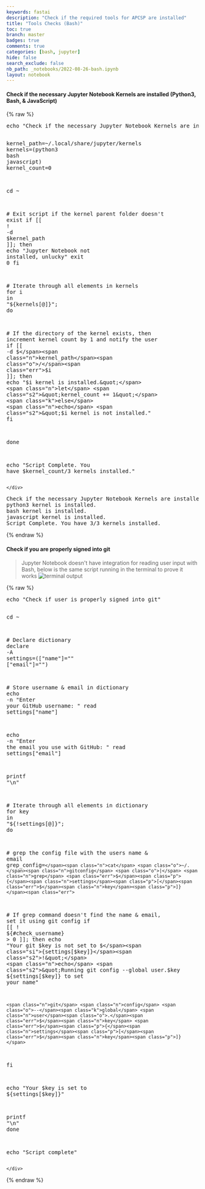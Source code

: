```yaml
---
keywords: fastai
description: "Check if the required tools for APCSP are installed"
title: "Tools Checks (Bash)"
toc: true
branch: master
badges: true
comments: true
categories: [bash, jupyter]
hide: false
search_exclude: false
nb_path: _notebooks/2022-08-26-bash.ipynb
layout: notebook
---
```


<!--
#################################################
### THIS FILE WAS AUTOGENERATED! DO NOT EDIT! ###
#################################################
# file to edit: _notebooks/2022-08-26-bash.ipynb
-->

<div class="container" id="notebook-container">
        
<div class="cell border-box-sizing text_cell rendered"><div class="inner_cell">
<div class="text_cell_render border-box-sizing rendered_html">
<h4 id="Check-if-the-necessary-Jupyter-Notebook-Kernels-are-installed-(Python3,-Bash,-&amp;-JavaScript)">Check if the necessary Jupyter Notebook Kernels are installed (Python3, Bash, &amp; JavaScript)<a class="anchor-link" href="#Check-if-the-necessary-Jupyter-Notebook-Kernels-are-installed-(Python3,-Bash,-&amp;-JavaScript)"> </a></h4>
</div>
</div>
</div>
    {% raw %}
    
<div class="cell border-box-sizing code_cell rendered">
<div class="input">

<div class="inner_cell">
    <div class="input_area">
<div class=" highlight hl-python"><pre><span></span><span class="n">echo</span> <span class="s2">&quot;Check if the necessary Jupyter Notebook Kernels are installed (Python3, Bash, &amp; JavaScript)&quot;</span>

<span class="n">kernel_path</span><span class="o">=~/.</span><span class="n">local</span><span class="o">/</span><span class="n">share</span><span class="o">/</span><span class="n">jupyter</span><span class="o">/</span><span class="n">kernels</span>
<span class="n">kernels</span><span class="o">=</span><span class="p">(</span><span class="n">python3</span> <span class="n">bash</span> <span class="n">javascript</span><span class="p">)</span>
<span class="n">kernel_count</span><span class="o">=</span><span class="mi">0</span>

<span class="n">cd</span> <span class="o">~</span>

<span class="c1"># Exit script if the kernel parent folder doesn&#39;t exist</span>
<span class="k">if</span> <span class="p">[[</span> <span class="err">!</span> <span class="o">-</span><span class="n">d</span> <span class="err">$</span><span class="n">kernel_path</span> <span class="p">]];</span> <span class="n">then</span> 
    <span class="n">echo</span> <span class="s2">&quot;Jupyter Notebook not installed, unlucky&quot;</span>
    <span class="n">exit</span> <span class="mi">0</span>
<span class="n">fi</span>

<span class="c1"># Iterate through all elements in kernels</span>
<span class="k">for</span> <span class="n">i</span> <span class="ow">in</span> <span class="s2">&quot;$</span><span class="si">{kernels[@]}</span><span class="s2">&quot;</span><span class="p">;</span> <span class="n">do</span>

  <span class="c1"># If the directory of the kernel exists, then increment kernel count by 1 and notify the user</span>
  <span class="k">if</span> <span class="p">[[</span> <span class="o">-</span><span class="n">d</span> <span class="err">$</span><span class="n">kernel_path</span><span class="o">/</span><span class="err">$</span><span class="n">i</span> <span class="p">]];</span> <span class="n">then</span> 
    <span class="n">echo</span> <span class="s2">&quot;$i kernel is installed.&quot;</span>
    <span class="n">let</span> <span class="s2">&quot;kernel_count += 1&quot;</span>
  <span class="k">else</span>
    <span class="n">echo</span> <span class="s2">&quot;$i kernel is not installed.&quot;</span>
  <span class="n">fi</span>

<span class="n">done</span>

<span class="n">echo</span> <span class="s2">&quot;Script Complete. You have $kernel_count/3 kernels installed.&quot;</span>
</pre></div>

    </div>
</div>
</div>

<div class="output_wrapper">
<div class="output">

<div class="output_area">

<div class="output_subarea output_stream output_stdout output_text">
<pre>Check if the necessary Jupyter Notebook Kernels are installed (Python3, Bash, &amp; JavaScript)
python3 kernel is installed.
bash kernel is installed.
javascript kernel is installed.
Script Complete. You have 3/3 kernels installed.
</pre>
</div>
</div>

</div>
</div>

</div>
    {% endraw %}

<div class="cell border-box-sizing text_cell rendered"><div class="inner_cell">
<div class="text_cell_render border-box-sizing rendered_html">
<h4 id="Check-if-you-are-properly-signed-into-git">Check if you are properly signed into git<a class="anchor-link" href="#Check-if-you-are-properly-signed-into-git"> </a></h4><blockquote><p>Jupyter Notebook doesn't have integration for reading user input with Bash, below is the same script running in the terminal to prove it works
<img src="https://media.discordapp.net/attachments/882455696199807007/1013174797418627184/unknown.png" alt="terminal output"></p>
</blockquote>

</div>
</div>
</div>
    {% raw %}
    
<div class="cell border-box-sizing code_cell rendered">
<div class="input">

<div class="inner_cell">
    <div class="input_area">
<div class=" highlight hl-python"><pre><span></span><span class="n">echo</span> <span class="s2">&quot;Check if user is properly signed into git&quot;</span>

<span class="n">cd</span> <span class="o">~</span>

<span class="c1"># Declare dictionary</span>
<span class="n">declare</span> <span class="o">-</span><span class="n">A</span> <span class="n">settings</span><span class="o">=</span><span class="p">([</span><span class="s2">&quot;name&quot;</span><span class="p">]</span><span class="o">=</span><span class="s2">&quot;&quot;</span> <span class="p">[</span><span class="s2">&quot;email&quot;</span><span class="p">]</span><span class="o">=</span><span class="s2">&quot;&quot;</span><span class="p">)</span>

<span class="c1"># Store username &amp; email in dictionary</span>
<span class="n">echo</span> <span class="o">-</span><span class="n">n</span> <span class="s2">&quot;Enter your GitHub username: &quot;</span>
<span class="n">read</span> <span class="n">settings</span><span class="p">[</span><span class="s2">&quot;name&quot;</span><span class="p">]</span>

<span class="n">echo</span> <span class="o">-</span><span class="n">n</span> <span class="s2">&quot;Enter the email you use with GitHub: &quot;</span>
<span class="n">read</span> <span class="n">settings</span><span class="p">[</span><span class="s2">&quot;email&quot;</span><span class="p">]</span>

<span class="n">printf</span> <span class="s2">&quot;</span><span class="se">\n</span><span class="s2">&quot;</span>

<span class="c1"># Iterate through all elements in dictionary</span>
<span class="k">for</span> <span class="n">key</span> <span class="ow">in</span> <span class="s2">&quot;${!settings[@]}&quot;</span><span class="p">;</span> <span class="n">do</span>

  <span class="c1"># grep the config file with the users name &amp; email</span>
  <span class="n">grep_config</span><span class="o">=</span><span class="err">`</span><span class="n">cat</span> <span class="o">~/.</span><span class="n">gitconfig</span> <span class="o">|</span> <span class="n">grep</span> <span class="err">$</span><span class="p">{</span><span class="n">settings</span><span class="p">[</span><span class="err">$</span><span class="n">key</span><span class="p">]}</span><span class="err">`</span>
  
  <span class="c1"># If grep command doesn&#39;t find the name &amp; email, set it using git config</span>
  <span class="k">if</span> <span class="p">[[</span> <span class="err">!</span> <span class="err">$</span><span class="p">{</span><span class="c1">#check_username} &gt; 0 ]]; then</span>
    <span class="n">echo</span> <span class="s2">&quot;Your git $key is not set to $</span><span class="si">{settings[$key]}</span><span class="s2">!&quot;</span>
    <span class="n">echo</span> <span class="s2">&quot;Running git config --global user.$key $</span><span class="si">{settings[$key]}</span><span class="s2"> to set your name&quot;</span>

    <span class="n">git</span> <span class="n">config</span> <span class="o">--</span><span class="k">global</span> <span class="n">user</span><span class="o">.</span><span class="err">$</span><span class="n">key</span> <span class="err">$</span><span class="p">{</span><span class="n">settings</span><span class="p">[</span><span class="err">$</span><span class="n">key</span><span class="p">]}</span>
  <span class="n">fi</span>

  <span class="n">echo</span> <span class="s2">&quot;Your $key is set to $</span><span class="si">{settings[$key]}</span><span class="s2">&quot;</span>

  <span class="n">printf</span> <span class="s2">&quot;</span><span class="se">\n</span><span class="s2">&quot;</span>
<span class="n">done</span>

<span class="n">echo</span> <span class="s2">&quot;Script complete&quot;</span>
</pre></div>

    </div>
</div>
</div>

</div>
    {% endraw %}

</div>
 

